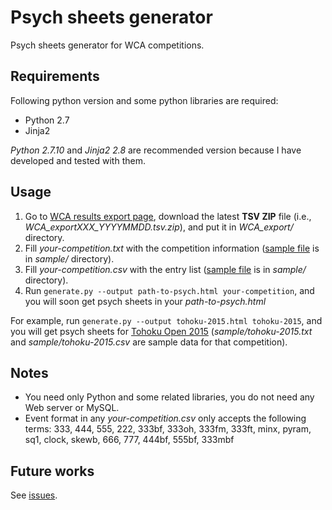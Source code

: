 # Psych sheets generator

Psych sheets generator for WCA competitions.


## Requirements

Following python version and some python libraries are required:

* Python 2.7
* Jinja2

_Python 2.7.10_ and _Jinja2 2.8_ are recommended version because I have developed and tested with them.


## Usage

1. Go to [WCA results export page](https://worldcubeassociation.org/results/misc/export.html),
download the latest __TSV ZIP__ file (i.e., _WCA_exportXXX_YYYYMMDD.tsv.zip_),
and put it in _WCA_export/_ directory.
1. Fill _your-competition.txt_ with the competition information
([sample file](sample/tohoku-2015.txt) is in _sample/_ directory).
1. Fill _your-competition.csv_ with the entry list
([sample file](sample/tohoku-2015.csv) is in _sample/_ directory).
1. Run `generate.py --output path-to-psych.html your-competition`,
and you will soon get psych sheets in your _path-to-psych.html_

For example, run `generate.py --output tohoku-2015.html tohoku-2015`,
and you will get psych sheets for [Tohoku Open 2015](https://worldcubeassociation.org/results/c.php?i=TohokuOpen2015)
(_sample/tohoku-2015.txt_ and _sample/tohoku-2015.csv_ are sample data for that competition).


## Notes

* You need only Python and some related libraries, you do not need any Web server or MySQL.
* Event format in any _your-competition.csv_ only accepts the following terms: 333, 444, 555, 222, 333bf, 333oh, 333fm, 333ft, minx, pyram, sq1, clock, skewb, 666, 777, 444bf, 555bf, 333mbf


## Future works

See [issues](https://github.com/kotarot/psych-gen/issues).

